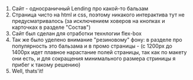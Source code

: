 1) Сайт - односраничный Lending про какой-то бальзам  
2) Страница чисто на html и css, поэтому никакого интерактива тут не предусматривалось (за исключением ховеров на кнопках и карточках в разделе "Состав")  
3) Сайт был сделан для отработки технлогии flex-box  
4) Так же было уделено внимание "резиновому" фону: в разделе про популярность это бальзама и в промо страницы - (с 1200px до 1400px идет плавное нарастание полей страницы, так как по макету они есть, и для сокращения минимального размера стриницы я прибег к такому решению)  
5) Well, thats'it!  
